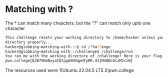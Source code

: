 # Matching with ?

The * can match many cheacters, but the "?" can match only upto one character

```bash
This challenge resets your working directory to /home/hacker unless you change
directory properly...
hacker@globbing~matching-with-:~$ cd /?ha??enge
hacker@globbing~matching-with-:/challenge$ /challenge/run
You ran me with the working directory of /challenge! Here is your flag:
pwn.college{QJB75KmNxyaIQtpgA5NVqpHTyRR.dJjM4QDL0czM2czW}
```

The resources used were
1)Ubuntu 22.04.5 LTS
2)pwn.college
